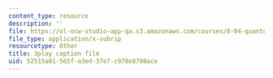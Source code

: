 ```yaml
---
content_type: resource
description: ''
file: https://ol-ocw-studio-app-qa.s3.amazonaws.com/courses/8-04-quantum-physics-i-spring-2016/52515a01565fa3ed37e7c978e8790ace_45M-BtYAcwg.srt
file_type: application/x-subrip
resourcetype: Other
title: 3play caption file
uid: 52515a01-565f-a3ed-37e7-c978e8790ace
---
```

